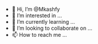 - 👋 Hi, I’m @Mkashfy
- 👀 I’m interested in ...
- 🌱 I’m currently learning ...
- 💞️ I’m looking to collaborate on ...
- 📫 How to reach me ...

<!---
Mkashfy/Mkashfy is a ✨ special ✨ repository because its `README.md` (this file) appears on your GitHub profile.
You can click the Preview link to take a look at your changes.
--->
